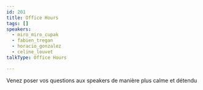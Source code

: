 ```yaml
---
id: 201
title: Office Hours
tags: []
speakers:
  - miro_miro_cupak
  - fabien_tregan
  - horacio_gonzalez
  - celine_louvet
talkType: Office Hours

---
```


Venez poser vos questions aux speakers de manière plus calme et détendu
